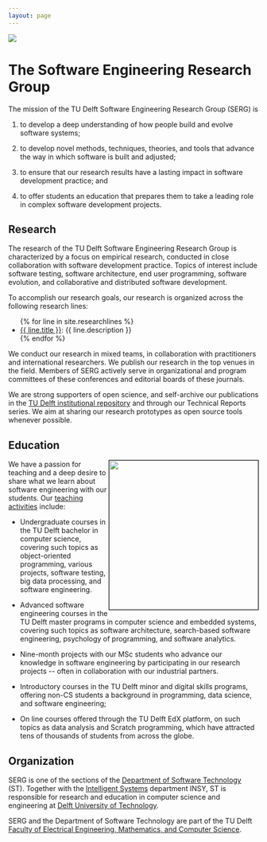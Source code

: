 ```yaml
---
layout: page
---
```


<image src="img/serg-halloween-2021.jpg" style="float:center; max-width:100%; max-height:100%;"/>
<br/>


# The Software Engineering Research Group

The mission of the TU Delft Software Engineering Research Group (SERG) is

1. to develop a deep understanding of how people build and evolve software systems;

2. to develop novel methods, techniques, theories, and tools that advance the way in which software is built and adjusted;

3. to ensure that our research results have a lasting impact in software development practice; and

4. to offer students an education that prepares them to take a leading role in complex software development projects.


## Research

The research of the TU Delft Software Engineering Research Group is
characterized by a focus on empirical research, conducted in close collaboration
with software development practice. Topics of interest include software testing,
software architecture, end user programming, software evolution, and
collaborative and distributed software development.

To accomplish our research goals, our research is organized across the following research lines:

<ul>
{% for line in site.researchlines %}
	<li><a href="{{ line.url }}">{{ line.title }}</a>: {{ line.description }}</li>
{% endfor %}
</ul>

We conduct our research in mixed teams, in collaboration with practitioners and
international researchers. We publish our research in the top venues in the
field. Members of SERG actively serve in organizational and program committees
of these conferences and editorial boards of these journals.

We are strong supporters of open science, and self-archive our publications in
the [TU Delft institutional repository](https://pure.tudelft.nl/portal/en/organisations/software-engineering(d40bac4b-3dd0-4427-aa5f-9331cae5d02e)/publications.html) and through 
our Technical Reports series. We aim at sharing our research prototypes as open
source tools whenever possible.

## Education

<image src="img/lecture.jpg" style="float:right; width:300px; border:1px solid #000"/>

We have a passion for teaching and a deep desire to share what we learn about software engineering
with our students. Our [teaching activities](teaching.html) include:

- Undergraduate courses in the TU Delft bachelor in computer science, covering such topics as object-oriented programming, various projects, software testing, big data processing, and software engineering.

- Advanced software engineering courses in the TU Delft master programs in computer science and embedded systems, covering such topics as software architecture, search-based software engineering, psychology of programming, and software analytics.

- Nine-month projects with our MSc students who advance our knowledge in software engineering by participating in our research projects -- often in collaboration with our industrial partners.

- Introductory courses in the TU Delft minor and digital skills programs, offering non-CS students a background in programming, data science, and software engineering;

- On line courses offered through the TU Delft EdX platform, on such topics as data analysis and Scratch programming, which have attracted tens of thousands of students from across the globe.

## Organization

SERG is one of the sections of the [Department of Software Technology][st] (ST).
Together with the [Intelligent Systems][INSY] department INSY, ST is responsible for research and education in computer science and engineering at [Delft University of Technology][tudelft].

SERG and the Department of Software Technology are part of the TU Delft [Faculty of Electrical Engineering, Mathematics, and Computer Science][eemcs].

[eemcs]: https://www.tudelft.nl/en/eemcs/
[st]: https://www.tudelft.nl/en/eemcs/the-faculty/departments/software-technology/
[tudelft]: https://www.tudelft.nl
[insy]: https://www.tudelft.nl/en/eemcs/the-faculty/departments/intelligent-systems/
